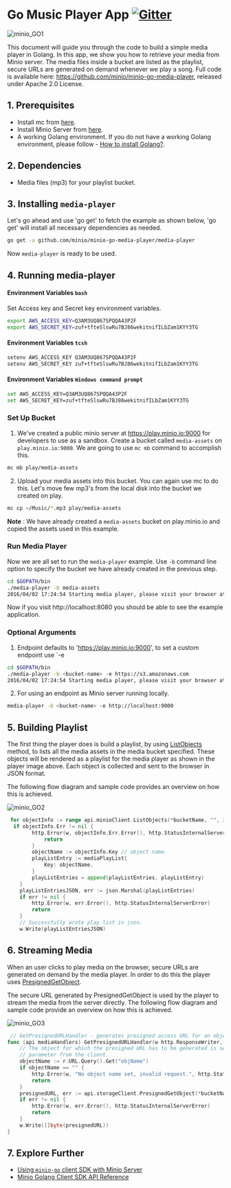 # Go Music Player App [![Gitter](https://badges.gitter.im/Join%20Chat.svg)](https://gitter.im/minio/minio?utm_source=badge&utm_medium=badge&utm_campaign=pr-badge&utm_content=badge)

![minio_GO1](https://github.com/minio/minio-go-media-player/blob/master/docs/screenshots/minio-go1.jpg?raw=true)

 This document will guide you through the code to build a simple media player in Golang. In this app, we show you how to retrieve your media from Minio server. The media files inside a bucket are listed as the playlist, secure URLs are generated on demand whenever we play a song. Full code is available here: https://github.com/minio/minio-go-media-player, released under Apache 2.0 License.

## 1. Prerequisites

* Install mc  from [here](https://docs.minio.io/docs/minio-client-quickstart-guide).
* Install Minio Server from [here](https://docs.minio.io/docs/minio ).
* A working Golang environment. If you do not have a working Golang environment, please follow - [How to install Golang?](https://docs.minio.io/docs/how-to-install-golang).

## 2. Dependencies

* Media files (mp3) for your playlist bucket.


## 3. Installing `media-player`

Let's go ahead and use 'go get' to fetch the example as shown below, 'go get' will install all necessary dependencies as needed.


```sh
go get -u github.com/minio/minio-go-media-player/media-player
```

Now `media-player` is ready to be used.

## 4. Running media-player

#### Environment Variables `bash`

Set Access key and Secret key environment variables.

```sh
export AWS_ACCESS_KEY=Q3AM3UQ867SPQQA43P2F
export AWS_SECRET_KEY=zuf+tfteSlswRu7BJ86wekitnifILbZam1KYY3TG
```

#### Environment Variables `tcsh`

```sh
setenv AWS_ACCESS_KEY Q3AM3UQ867SPQQA43P2F
setenv AWS_SECRET_KEY zuf+tfteSlswRu7BJ86wekitnifILbZam1KYY3TG
```

#### Environment Variables `Windows command prompt`

```sh
set AWS_ACCESS_KEY=Q3AM3UQ867SPQQA43P2F
set AWS_SECRET_KEY=zuf+tfteSlswRu7BJ86wekitnifILbZam1KYY3TG
```


### Set Up Bucket

1. We've created a public minio server at https://play.minio.io:9000 for developers to use as a sandbox.  Create a bucket called `media-assets` on `play.minio.io:9000`. We are going to use `mc mb` command to accomplish this.

```sh
mc mb play/media-assets
```

2. Upload your media assets into this bucket. You can again use mc to do this. Let's move few mp3's from the local disk into the bucket we created on play.

```sh
mc cp ~/Music/*.mp3 play/media-assets
```
**Note** : We have already created a `media-assets` bucket on play.minio.io and copied the assets used in this example.

### Run Media Player

Now we are all set to run the `media-player` example. Use `-b` command line option to specify the bucket we have already created in the previous step.

```sh
cd $GOPATH/bin
./media-player -b media-assets
2016/04/02 17:24:54 Starting media player, please visit your browser at http://localhost:8080
```
Now if you visit http://localhost:8080  you should be able to see the example application.

### Optional Arguments

1. Endpoint defaults to 'https://play.minio.io:9000', to set a custom endpoint use `-e

```sh
cd $GOPATH/bin
./media-player -b <bucket-name> -e https://s3.amazonaws.com
2016/04/02 17:24:54 Starting media player, please visit your browser at http://localhost:8080
```

2.  For using an endpoint as Minio server running locally.

```sh
media-player -b <bucket-name> -e http://localhost:9000
```

## 5. Building Playlist

The first thing the player does is build a playlist, by using [ListObjects](https://docs.minio.io/docs/golang-client-api-reference#ListObjects) method, to lists all the media assets in the media bucket specified. These objects will be rendered as a playlist for the media player as shown in the player image above. Each object is collected and sent to the browser in JSON format.

The following flow diagram and sample code provides an overview on how this is achieved.

![minio_GO2](https://github.com/minio/minio-go-media-player/blob/master/docs/screenshots/minio-go2.jpg?raw=true)


```go
 for objectInfo := range api.minioClient.ListObjects(*bucketName, "", isRecursive, doneCh) {
  if objectInfo.Err != nil {
		http.Error(w, objectInfo.Err.Error(), http.StatusInternalServerError)
			return
		}
		objectName := objectInfo.Key // object name.
		playListEntry := mediaPlayList{
			Key: objectName,
		}
		playListEntries = append(playListEntries, playListEntry)
	}
	playListEntriesJSON, err := json.Marshal(playListEntries)
	if err != nil {
		http.Error(w, err.Error(), http.StatusInternalServerError)
		return
	}
	// Successfully wrote play list in json.
	w.Write(playListEntriesJSON)
```

## 6. Streaming Media

When an user clicks to play media on the browser, secure URLs are generated on demand by the media player. In order to do this the player uses [PresignedGetObject](https://docs.minio.io/docs/golang-client-api-reference#PresignedGetObject).

The secure URL generated by PresignedGetObject is used by the player to stream the media from the server directly. The following flow diagram and sample code provide an overview on how this is achieved.


![minio_GO3](https://github.com/minio/minio-go-media-player/blob/master/docs/screenshots/minio-go3.jpg?raw=true)


```go
 // GetPresignedURLHandler - generates presigned access URL for an object.
func (api mediaHandlers) GetPresignedURLHandler(w http.ResponseWriter, r *http.Request) {
	// The object for which the presigned URL has to be generated is sent as a query
	// parameter from the client.
	objectName := r.URL.Query().Get("objName")
	if objectName == "" {
		http.Error(w, "No object name set, invalid request.", http.StatusBadRequest)
		return
	}
	presignedURL, err := api.storageClient.PresignedGetObject(*bucketName, objectName, 1000*time.Second, nil)
	if err != nil {
		http.Error(w, err.Error(), http.StatusInternalServerError)
		return
	}
	w.Write([]byte(presignedURL))
}
```

## 7. Explore Further

- [Using `minio-go` client SDK with Minio Server](https://docs.minio.io/docs/golang-client-quickstart-guide)
- [Minio Golang Client SDK API Reference](https://docs.minio.io/docs/golang-client-api-reference)
